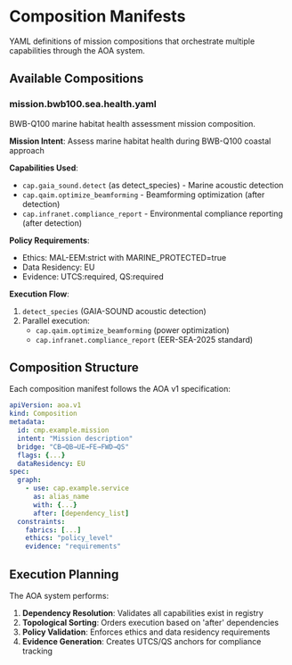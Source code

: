 # Composition Manifests

YAML definitions of mission compositions that orchestrate multiple capabilities through the AOA system.

## Available Compositions

### mission.bwb100.sea.health.yaml
BWB-Q100 marine habitat health assessment mission composition.

**Mission Intent**: Assess marine habitat health during BWB-Q100 coastal approach

**Capabilities Used**:
- `cap.gaia_sound.detect` (as detect_species) - Marine acoustic detection
- `cap.qaim.optimize_beamforming` - Beamforming optimization (after detection)
- `cap.infranet.compliance_report` - Environmental compliance reporting (after detection)

**Policy Requirements**:
- Ethics: MAL-EEM:strict with MARINE_PROTECTED=true
- Data Residency: EU
- Evidence: UTCS:required, QS:required

**Execution Flow**:
1. `detect_species` (GAIA-SOUND acoustic detection)
2. Parallel execution:
   - `cap.qaim.optimize_beamforming` (power optimization)
   - `cap.infranet.compliance_report` (EER-SEA-2025 standard)

## Composition Structure

Each composition manifest follows the AOA v1 specification:
```yaml
apiVersion: aoa.v1
kind: Composition
metadata:
  id: cmp.example.mission
  intent: "Mission description"
  bridge: "CB→QB→UE→FE→FWD→QS"
  flags: {...}
  dataResidency: EU
spec:
  graph:
    - use: cap.example.service
      as: alias_name
      with: {...}
      after: [dependency_list]
  constraints:
    fabrics: [...]
    ethics: "policy_level"
    evidence: "requirements"
```

## Execution Planning

The AOA system performs:
1. **Dependency Resolution**: Validates all capabilities exist in registry
2. **Topological Sorting**: Orders execution based on 'after' dependencies
3. **Policy Validation**: Enforces ethics and data residency requirements
4. **Evidence Generation**: Creates UTCS/QS anchors for compliance tracking